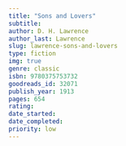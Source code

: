 ```yaml
---
title: "Sons and Lovers"
subtitle: 
author: D. H. Lawrence
author_last: Lawrence
slug: lawrence-sons-and-lovers
type: fiction
img: true
genre: classic
isbn: 9780375753732
goodreads_id: 32071
publish_year: 1913
pages: 654
rating: 
date_started:
date_completed:
priority: low
---
```

